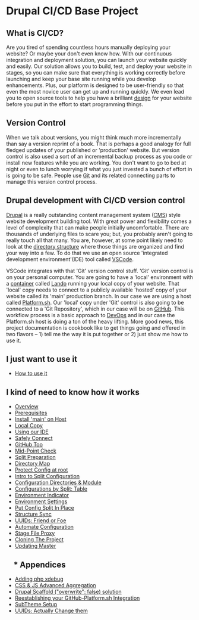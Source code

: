 # Drupal CI/CD Base Project

## What is CI/CD?

Are you tired of spending countless hours manually deploying your website? Or maybe your don't even know how. With our continuous integration and deployment solution, you can launch your website quickly and easily. Our solution allows you to build, test, and deploy your website in stages, so you can make sure that everything is working correctly before launching and keep your base site running while you develop enhancements. Plus, our platform is designed to be user-friendly so that even the most novice user can get up and running quickly.  We even lead you to open source tools to help you have a brilliant [design](book/opensource.md#Design-Your-Site:) for your website before you put in the effort to start programming things. 

## Version Control

When we talk about versions, you might think much more incrementally than say a version reprint of a book.  That is perhaps a good analogy for full fledged updates of your published or 'production' website.  But version control is also used a sort of an incremental backup process as you code or install new features while you are working.  You don't want to go to bed at night or even to lunch worrying if what you just invested a bunch of effort in is going to be safe.  People use [Git](book/gitbasics.md) and its related connecting parts to manage this version control process. 


## Drupal development with CI/CD version control

[Drupal]() is a really outstanding content management system ([CMS]()) style website development building tool.  With great power and flexibility comes a level of complexity that can make people initially uncomfortable.    There are thousands of underlying files to scare you; but, you probably aren't going to really touch all that many.  You are, however, at some point likely need to look at the [directory structure](../cicd/directorymap.md) where those things are organized and find your way into a few.  To do that we use an open source 'integrated development environment'(IDE) tool called [VSCode]().

VSCode integrates with that 'Git' version control stuff.  'Git' version control is on your personal computer. You are going to have a 'local' environment with a [container](https://code.visualstudio.com/docs/devcontainers/containers) called [Lando](book/lando.html) running your local copy of your website.  That 'local' copy needs to connect to a publicly available 'hosted' copy of your website called its 'main' production branch.  In our case we are using a host called [Platform.sh](https://platform.sh/).  Our 'local' copy under 'Git' control is also going to be connected to a 'Git Repository', which in our case will be on [GitHub](https://github.com/).    This workflow process is a basic approach to [DevOps](https://www.atlassian.com/devops#:~:text=DevOps%20is%20a%20set%20of,and%20collaboration%2C%20and%20technology%20automation.) and in our case the Platform.sh host is doing a ton of the heavy lifting.  More good news, this project documentation is cookbook like to get things going and offered in two flavors – 1) tell me the way it is put together or 2) just show me how to use it.  

## I just want to use it
-  [How to use it](../cicd/howtouseit.md)


## I kind of need to know how it works
-  [Overview](../cicd/cicdoverview.md)
-  [Prerequisites](../cicd/prerequisites.md)
-  [Install 'main' on Host](../cicd/platformshdrupal.md)
-  [Local Copy](../cicd/bringitlocal.md)
-  [Using our IDE](../cicd/vscodedrupallocal.md)
-  [Safely Connect](../cicd/gitignore.md)
-  [GitHub Too](../cicd/cruisevscode.md)
-  [Mid-Point Check](../cicd/midpoint.md)
-  [Split Preparation](../cicd/basebeforesplit.md)
-  [Directory Map](../cicd/directorymap.md)
-  [Protect Config at root](../cicd/configatroot.md)
-  [Intro to Split Configuration](../cicd/configsplit.md)
-  [Configuration Directories & Module](../cicd/configsplit2.md)
-  [Configurations by Split: Table](../cicd/configsplit3.md)
-  [Environment Indicator](../cicd/envindicator.md)
-  [Environment Settings](../cicd/envsettings.md)
-  [Put Config Split In Place](../cicd/splitcheck.md)
-  [Structure Sync](../cicd/structuresync.md)
-  [UUIDs: Friend or Foe](../cicd/UUID.md)
-  [Automate Configuration](../cicd/autoconfig.md)
-  [Stage File Proxy](../cicd/stagefileproxy.md)
-  [Cloning The Project](../cicd/cloneandpull.md)
-  [Updating Master](../cicd/updateproject.md)

## &nbsp;&nbsp;&nbsp;&nbsp;* Appendices
- [Adding php xdebug](../cicd/xdebug.md)
- [CSS & JS Advanced Aggregation](../cicd/advancedaggregation.md)
- [Drupal Scaffold ("overwrite": false) solution](../cicd/scaffold.md)
- [Reestablishing your GitHub-Platform.sh Integration](../cicd/expiredconnection.md)
- [SubTheme Setup](../cicd/subtheme.md)
- [UUIDs: Actually Change them](../cicd/changeUUIDs.md)



